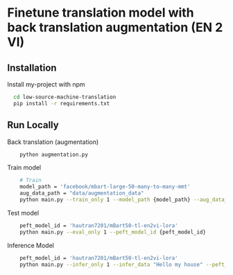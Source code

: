 
# Finetune translation model with back translation augmentation (EN 2 VI)




## Installation

Install my-project with npm

```bash
  cd low-source-machine-translation
  pip install -r requirements.txt
```
    
## Run Locally

Back translation (augmentation)
```bash
    python augmentation.py
```

Train model
```bash
    # Train
    model_path = 'facebook/mbart-large-50-many-to-many-mmt'
    aug_data_path = "data/augmentation_data"
    python main.py --train_only 1 --model_path {model_path} --aug_data_path {aug_data_path}
```

Test model 
```bash
    peft_model_id = 'hautran7201/mBart50-tl-en2vi-lora'
    python main.py --eval_only 1 --peft_model_id {peft_model_id}
```

Inference Model
```bash
    peft_model_id = 'hautran7201/mBart50-tl-en2vi-lora'
    python main.py --infer_only 1 --infer_data "Hello my house" --peft_model_id {peft_model_id}
```

